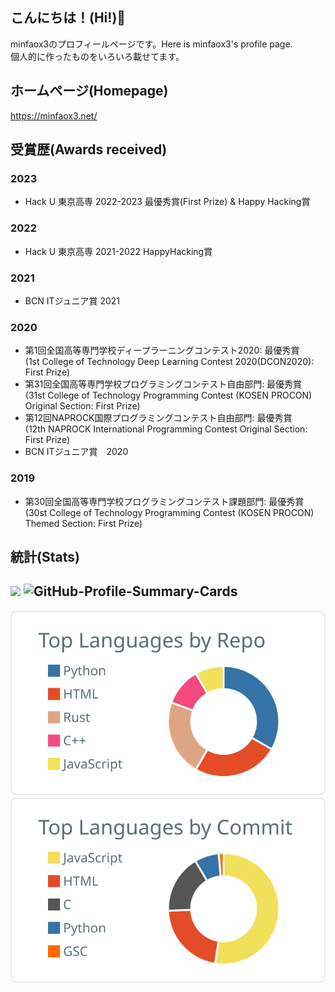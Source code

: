 ## こんにちは！(Hi!)👋 
minfaox3のプロフィールページです。Here is minfaox3's profile page.  
個人的に作ったものをいろいろ載せてます。  

## ホームページ(Homepage)
https://minfaox3.net/

## 受賞歴(Awards received)
### 2023
* Hack U 東京高専 2022-2023 最優秀賞(First Prize) & Happy Hacking賞
### 2022
* Hack U 東京高専 2021-2022 HappyHacking賞
### 2021
* BCN ITジュニア賞 2021
### 2020
* 第1回全国高等専門学校ディープラーニングコンテスト2020: 最優秀賞  
(1st College of Technology Deep Learning Contest 2020(DCON2020): First Prize)  
* 第31回全国高等専門学校プログラミングコンテスト自由部門: 最優秀賞  
(31st College of Technology Programming Contest (KOSEN PROCON) Original Section: First Prize)  
* 第12回NAPROCK国際プログラミングコンテスト自由部門: 最優秀賞  
(12th NAPROCK International Programming Contest Original Section: First Prize)  
* BCN ITジュニア賞　2020
### 2019
* 第30回全国高等専門学校プログラミングコンテスト課題部門: 最優秀賞  
(30st College of Technology Programming Contest (KOSEN PROCON) Themed Section:  First Prize)  

## 統計(Stats)
![](https://komarev.com/ghpvc/?username=minfaox3&color=brightgreen) ![GitHub-Profile-Summary-Cards](https://github.com/minfaox3/minfaox3/workflows/GitHub-Profile-Summary-Cards/badge.svg)
---
[![](https://raw.githubusercontent.com/minfaox3/minfaox3/master/profile-summary-card-output/default/1-repos-per-language.svg)](https://github.com/vn7n24fzkq/github-profile-summary-cards)
[![](https://raw.githubusercontent.com/minfaox3/minfaox3/master/profile-summary-card-output/default/2-most-commit-language.svg)](https://github.com/vn7n24fzkq/github-profile-summary-cards)
